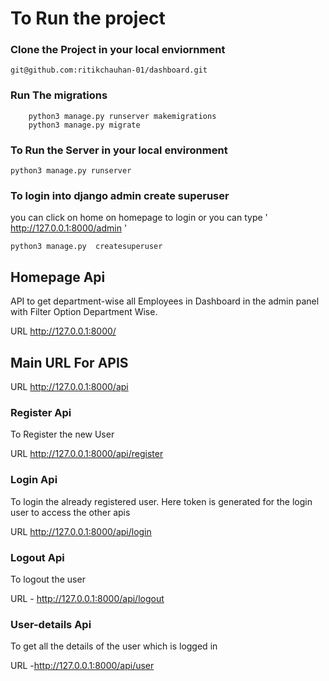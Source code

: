 #  To Run the project 

### Clone the Project in your local enviornment

` git@github.com:ritikchauhan-01/dashboard.git `

### Run The migrations 

```
    python3 manage.py runserver makemigrations 
    python3 manage.py migrate 
```

### To Run the Server in your local environment 

` python3 manage.py runserver `

### To login into django admin create superuser
you can click on home on homepage to login or you can type ' http://127.0.0.1:8000/admin '

` python3 manage.py  createsuperuser `


## Homepage Api
API to get department-wise all Employees in Dashboard in the admin panel with Filter Option Department Wise.

URL http://127.0.0.1:8000/


## Main URL For APIS 
URL http://127.0.0.1:8000/api


### Register Api
To Register the new User

URL http://127.0.0.1:8000/api/register


### Login Api
To login the already registered user. Here token is generated for the login user to access the other apis

URL http://127.0.0.1:8000/api/login


### Logout Api
To logout the user

URL - http://127.0.0.1:8000/api/logout


### User-details Api
To get all the details of the user which is logged in

URL -http://127.0.0.1:8000/api/user





